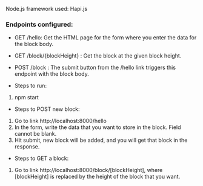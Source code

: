Node.js framework used: Hapi.js

### Endpoints configured:
* GET /hello:                Get the HTML page for the form where you enter the
                             data for the block body.
* GET /block/{blockHeight} : Get the block at the given block height.
* POST /block :              The submit button from the /hello link triggers
                             this endpoint with the block body.

* Steps to run:
1. npm start

* Steps to POST new block:
1. Go to link http://localhost:8000/hello
2. In the form, write the data that you want to store in the block. Field cannot
   be blank.
3. Hit submit, new block will be added, and you will get that block in the response.

* Steps to GET a block:
1. Go to link http://localhost:8000/block/[blockHeight], where [blockHeight] is
   replaced by the height of the block that you want.
